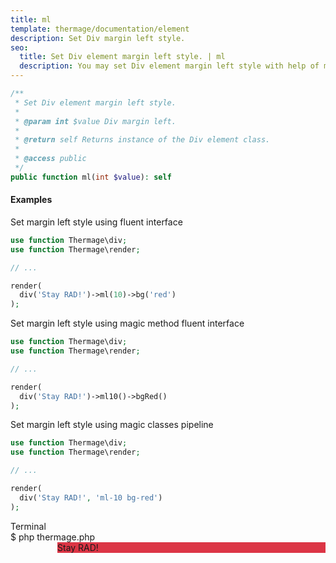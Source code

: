 ```yaml
---
title: ml
template: thermage/documentation/element
description: Set Div margin left style.
seo:
  title: Set Div element margin left style. | ml
  description: You may set Div element margin left style with help of method ml
---
```


```php
/**
 * Set Div element margin left style.
 *
 * @param int $value Div margin left.
 *
 * @return self Returns instance of the Div element class.
 *
 * @access public
 */
public function ml(int $value): self
```

#### Examples

Set margin left style using fluent interface
```php
use function Thermage\div;
use function Thermage\render;

// ...

render(
  div('Stay RAD!')->ml(10)->bg('red')
);
```

Set margin left style using magic method fluent interface
```php
use function Thermage\div;
use function Thermage\render;

// ...

render(
  div('Stay RAD!')->ml10()->bgRed()
);
```

Set margin left style using magic classes pipeline
```php
use function Thermage\div;
use function Thermage\render;

// ...

render(
  div('Stay RAD!', 'ml-10 bg-red')
);
```

<div class="terminal">
  <div class="terminal-header">Terminal</div>
  <div class="terminal-body">
    <div class="terminal-command">$ php thermage.php</div>
    <div class="el-div" style="margin-left:75px; background: #dc3545; width: auto;">Stay RAD!</div>
  </div>
</div>